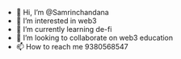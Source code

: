 - 👋 Hi, I’m @Samrinchandana
- 👀 I’m interested in web3
- 🌱 I’m currently learning de-fi
- 💞️ I’m looking to collaborate on web3 education 
- 📫 How to reach me 9380568547

<!---
Samrinchandana/Samrinchandana is a ✨ special ✨ repository because its `README.md` (this file) appears on your GitHub profile.
You can click the Preview link to take a look at your changes.
--->
